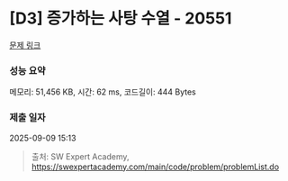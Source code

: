 # [D3] 증가하는 사탕 수열 - 20551 

[문제 링크](https://swexpertacademy.com/main/code/problem/problemDetail.do?contestProbId=AY4XhKTKU0IDFARM) 

### 성능 요약

메모리: 51,456 KB, 시간: 62 ms, 코드길이: 444 Bytes

### 제출 일자

2025-09-09 15:13



> 출처: SW Expert Academy, https://swexpertacademy.com/main/code/problem/problemList.do